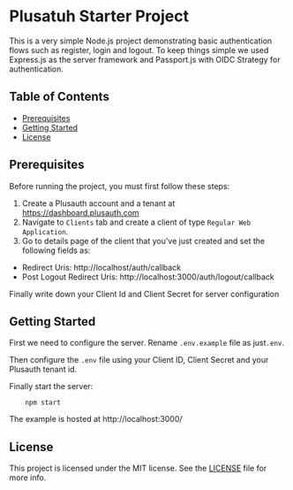 # Plusatuh Starter Project



This is a very simple Node.js project demonstrating basic authentication flows such as register, login and logout. To keep things simple we used Express.js as the server framework and Passport.js with OIDC Strategy for authentication.


## Table of Contents

- [Prerequisites](#prerequisites)
- [Getting Started](#getting-started)
- [License](#license)

## Prerequisites
Before running the project, you must first follow these steps:

1) Create a Plusauth account and a tenant at https://dashboard.plusauth.com
2) Navigate to `Clients` tab and create a client of type `Regular Web Application`.
3) Go to details page of the client that you've just created and set the following fields as:
* Redirect Uris: http://localhost/auth/callback
* Post Logout Redirect Uris: http://localhost:3000/auth/logout/callback


 Finally write down your Client Id and Client Secret for server configuration 
## Getting Started

First we need to configure the server. Rename `.env.example` file as just`.env`.

Then configure the `.env` file using your Client ID, Client Secret and your Plusauth tenant id.


Finally start the server:

        npm start
    

The example is hosted at http://localhost:3000/

## License

This project is licensed under the MIT license. See the [LICENSE](LICENSE) file for more info.

